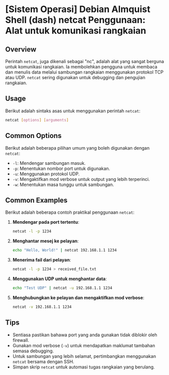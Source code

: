 # [Sistem Operasi] Debian Almquist Shell (dash) netcat Penggunaan: Alat untuk komunikasi rangkaian

## Overview
Perintah `netcat`, juga dikenali sebagai "nc", adalah alat yang sangat berguna untuk komunikasi rangkaian. Ia membolehkan pengguna untuk membaca dan menulis data melalui sambungan rangkaian menggunakan protokol TCP atau UDP. `netcat` sering digunakan untuk debugging dan pengujian rangkaian.

## Usage
Berikut adalah sintaks asas untuk menggunakan perintah `netcat`:

```bash
netcat [options] [arguments]
```

## Common Options
Berikut adalah beberapa pilihan umum yang boleh digunakan dengan `netcat`:

- `-l`: Mendengar sambungan masuk.
- `-p`: Menentukan nombor port untuk digunakan.
- `-u`: Menggunakan protokol UDP.
- `-v`: Mengaktifkan mod verbose untuk output yang lebih terperinci.
- `-w`: Menentukan masa tunggu untuk sambungan.

## Common Examples
Berikut adalah beberapa contoh praktikal penggunaan `netcat`:

1. **Mendengar pada port tertentu**:
   ```bash
   netcat -l -p 1234
   ```

2. **Menghantar mesej ke pelayan**:
   ```bash
   echo "Hello, World!" | netcat 192.168.1.1 1234
   ```

3. **Menerima fail dari pelayan**:
   ```bash
   netcat -l -p 1234 > received_file.txt
   ```

4. **Menggunakan UDP untuk menghantar data**:
   ```bash
   echo "Test UDP" | netcat -u 192.168.1.1 1234
   ```

5. **Menghubungkan ke pelayan dan mengaktifkan mod verbose**:
   ```bash
   netcat -v 192.168.1.1 1234
   ```

## Tips
- Sentiasa pastikan bahawa port yang anda gunakan tidak diblokir oleh firewall.
- Gunakan mod verbose (`-v`) untuk mendapatkan maklumat tambahan semasa debugging.
- Untuk sambungan yang lebih selamat, pertimbangkan menggunakan `netcat` bersama dengan SSH.
- Simpan skrip `netcat` untuk automasi tugas rangkaian yang berulang.